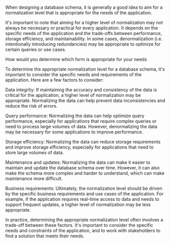 When designing a database schema, it is generally a good idea to aim for a normalization level that is appropriate for the needs of the application.  

It's important to note that aiming for a higher level of normalization may not always be necessary or practical for every application. It depends on the specific needs of the application and the trade-offs between performance, storage efficiency, and maintainability. In some cases, denormalization (i.e. intentionally introducing redundancies) may be appropriate to optimize for certain queries or use cases. 

How would you determine which form is appropriate for your needs 

To determine the appropriate normalization level for a database schema, it's important to consider the specific needs and requirements of the application. Here are a few factors to consider: 

Data integrity: If maintaining the accuracy and consistency of the data is critical for the application, a higher level of normalization may be appropriate. Normalizing the data can help prevent data inconsistencies and reduce the risk of errors. 

Query performance: Normalizing the data can help optimize query performance, especially for applications that require complex queries or need to process large volumes of data. However, denormalizing the data may be necessary for some applications to improve performance. 

Storage efficiency: Normalizing the data can reduce storage requirements and improve storage efficiency, especially for applications that need to store large volumes of data. 

Maintenance and updates: Normalizing the data can make it easier to maintain and update the database schema over time. However, it can also make the schema more complex and harder to understand, which can make maintenance more difficult. 

Business requirements: Ultimately, the normalization level should be driven by the specific business requirements and use cases of the application. For example, if the application requires real-time access to data and needs to support frequent updates, a higher level of normalization may be less appropriate. 

In practice, determining the appropriate normalization level often involves a trade-off between these factors. It's important to consider the specific needs and constraints of the application, and to work with stakeholders to find a solution that meets their needs.